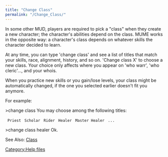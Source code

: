 ```yaml
---
title: "Change Class"
permalink: "/Change_Class/"
---
```


In some other MUD, players are required to pick a "class" when they
create a new character; the character's abilities depend on the class.
MUME works in the opposite way: a character's class depends on whatever
skills the character decided to learn.

At any time, you can type 'change class' and see a list of titles that
match your skills, race, alignment, history, and so on. 'Change class X'
to choose a new class. Your choice only affects where you appear on 'who
warr', 'who cleric'..., and your whois.

When you practice new skills or you gain/lose levels, your class might
be automatically changed, if the one you selected earlier doesn't fit
you anymore.

For example:

\>change class You may choose among the following titles:

` Priest`
` Scholar`
` Rider`
` Healer`
` Master Healer`
` ...`

\>change class healer Ok.

See Also: [Class](Class "wikilink")

[Category:Help files](Category:Help_files "wikilink")